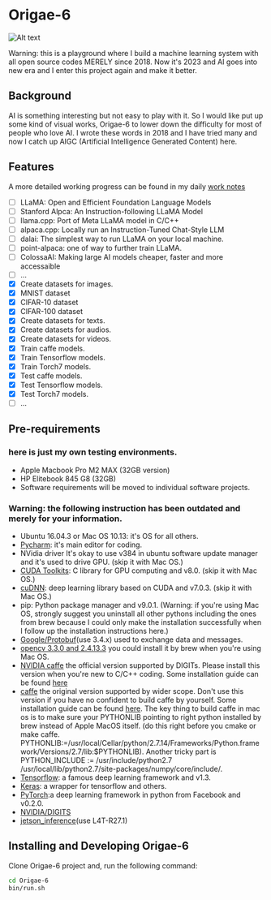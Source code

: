 # Origae-6
![Alt text](img/header.jpg)

Warning: this is a playground where I build a machine learning system with all open source codes MERELY since 2018. Now it's 2023 and AI goes into new era and I enter this project again and make it better.
## Background
AI is something interesting but not easy to play with it. So I would like put up some kind of visual works, Origae-6 to lower down the difficulty for most of people who love AI.
I wrote these words in 2018 and I have tried many and now I catch up AIGC (Artificial Intelligence Generated Content) here.
## Features
A more detailed working progress can be found in my daily [work notes](docs/dailynotes.md)
- [ ] LLaMA: Open and Efficient Foundation Language Models
- [ ] Stanford Alpca: An Instruction-following LLaMA Model
- [ ] llama.cpp: Port of Meta LLaMA model in C/C++
- [ ] alpaca.cpp: Locally run an Instruction-Tuned Chat-Style LLM
- [ ] dalai: The simplest way to run LLaMA on your local machine.
- [ ] point-alpaca: one of way to further train LLaMA.
- [ ] ColossaAI: Making large AI models cheaper, faster and more accessaible
- [ ] ...
- [x] Create datasets for images. 
- [x] MNIST dataset
- [x] CIFAR-10 dataset
- [x] CIFAR-100 dataset
- [x] Create datasets for texts.
- [x] Create datasets for audios.
- [x] Create datasets for videos.
- [x] Train caffe models.
- [x] Train Tensorflow models.
- [x] Train Torch7 models.
- [x] Test caffe models.
- [x] Test Tensorflow models.
- [x] Test Torch7 models.
- [ ] ...

## Pre-requirements
### here is just my own testing environments.
- Apple Macbook Pro M2 MAX (32GB version)
- HP Elitebook 845 G8 (32GB)
- Software requirements will be moved to individual software projects.
### Warning: the following instruction has been outdated and merely for your information.

- Ubuntu 16.04.3 or Mac OS 10.13: it's OS for all others.
- [Pycharm](https://www.jetbrains.com/pycharm/download/download-thanks.html?platform=linux&code=PCC): it's main editor for coding.
- NVidia driver It's okay to use v384 in ubuntu software update manager and it's used to drive GPU. (skip it with Mac OS.)
- [CUDA Toolkits](https://developer.nvidia.com/cuda-downloads): C library for GPU computing and v8.0. (skip it with Mac OS.)
- [cuDNN](https://developer.nvidia.com/rdp/cudnn-download): deep learning library based on CUDA and v7.0.3. (skip it with Mac OS.)
- pip: Python package manager and v9.0.1. (Warning: if you're using Mac OS, strongly suggest you uninstall all other pythons including the ones from brew because I could only make the installation successfully when I follow up the installation instructions here.)
- [Google/Protobuf](https://github.com/google/protobuf.git)(use 3.4.x) used to exchange data and messages.
- [opencv 3.3.0 and 2.4.13.3](https://github.com/opencv/opencv.git) you could install it by brew when you're using Mac OS.
- [NVIDIA caffe](https://github.com/NVIDIA/caffe) the official version supported by DIGITs. Please install this version when you're new to C/C++ coding. Some installation guide can be found [here](docs/BuildCaffe.md)
- [caffe](https://github.com/BVLC/caffe) the original version supported by wider scope. Don't use this version if you have no confident to build caffe by yourself. Some installation guide can be found [here](docs/BuildCaffe.md). The key thing to build caffe in mac os is to make sure your PYTHONLIB pointing to right python installed by brew instead of Apple MacOS itself. (do this right before you cmake or make caffe. PYTHONLIB:=/usr/local/Cellar/python/2.7.14/Frameworks/Python.framework/Versions/2.7/lib:$PYTHONLIB). Another tricky part is PYTHON_INCLUDE := /usr/include/python2.7 \
        /usr/local/lib/python2.7/site-packages/numpy/core/include/.
- [Tensorflow](tensorflow.org): a famous deep learning framework and v1.3.
- [Keras](keras.io): a wrapper for tensorflow and others.
- [PyTorch](pytorch.org):a deep learning framework in python from Facebook and v0.2.0.
- [NVIDIA/DIGITS](https://github.com/NVIDIA/DIGITS.git)
- [jetson_inference](https://github.com/dusty-nv/jetson-inference.git)(use L4T-R27.1)
## Installing and Developing Origae-6
Clone Origae-6 project and, run the following command:
```bash
cd Origae-6
bin/run.sh
```